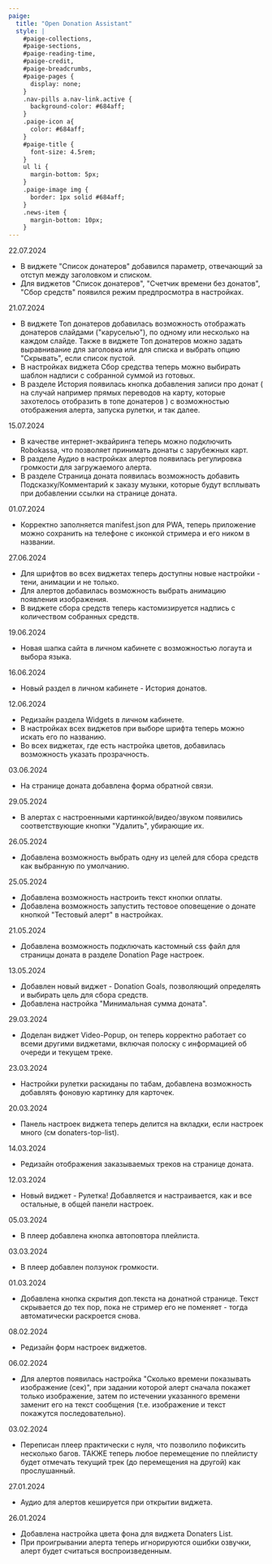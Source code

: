 ```yaml
---
paige:
  title: "Open Donation Assistant"
  style: |
    #paige-collections,
    #paige-sections,
    #paige-reading-time,
    #paige-credit,
    #paige-breadcrumbs,
    #paige-pages {
      display: none;
    }
    .nav-pills a.nav-link.active {
      background-color: #684aff;
    }
    .paige-icon a{
      color: #684aff;
    }
    #paige-title {
      font-size: 4.5rem;
    }
    ul li {
      margin-bottom: 5px;
    }
    .paige-image img {
      border: 1px solid #684aff;
    }
    .news-item {
      margin-bottom: 10px;
    }
---
```


<div class="container-fluid">
    <div class="justify-content-center row">
        <div class="news-item">
            <p class="fw-bold text-left">22.07.2024</p>
            <ul>
                <li>
                    В виджете "Список донатеров" добавился параметр, отвечающий за отступ между заголовком и списком.
                </li>
                <li>
                    Для виджетов "Список донатеров", "Счетчик времени без донатов", "Сбор средств" появился режим предпросмотра в настройках.
                </li>
            </ul>
        </div>
        <div class="news-item">
            <p class="fw-bold text-left">21.07.2024</p>
            <ul>
                <li>
                    В виджете Топ донатеров добавилась возможность отображать донатеров слайдами ("каруселью"), по одному или несколько на каждом слайде. Также в виджете Топ донатеров можно задать выравнивание для заголовка или для списка и выбрать опцию "Скрывать", если список пустой.
                </li>
                <li>
            В настройках виджета Сбор средства теперь можно выбирать шаблон надписи с собранной суммой из готовых.
                </li>
                <li>
            В разделе История появилась кнопка добавления записи про донат ( на случай например прямых переводов на карту, которые захотелось отобразить в топе донатеров ) с возможностью отображения алерта, запуска рулетки, и так далее.
                </li>
            </ul>
        </div>
        <div class="news-item">
            <p class="fw-bold text-left">15.07.2024</p>
            <ul>
                <li>
            В качестве интернет-эквайринга теперь можно  подключить Robokassa, что позволяет принимать донаты с зарубежных карт.
                </li>
                <li>
            В разделе  Аудио в настройках алертов  появилась регулировка громкости для загружаемого алерта.
                </li>
                <li>
            В разделе  Страница доната появилась возможность добавить  Подсказку/Комментарий к заказу музыки, которые  будут всплывать при добавлении ссылки на странице доната.
                </li>
            </ul>
        </div>
        <div class="news-item">
            <p class="fw-bold text-left">01.07.2024</p>
            <ul>
                <li>
            Корректно заполняется manifest.json для PWA, теперь приложение можно сохранить на телефоне с иконкой стримера и его ником в названии.
                </li>
            </ul>
        </div>
        <div class="news-item">
            <p class="fw-bold text-left">27.06.2024</p>
            <ul>
                <li>
                    Для шрифтов во всех виджетах теперь доступны новые настройки - тени, анимации и не только.
                </li>
                <li>
                    Для алертов добавилась возможность выбрать анимацию появления  изображения.
                </li>
                <li>
            В виджете сбора средств теперь кастомизируется надпись с количеством собранных  средств.
                </li>
            </ul>
        </div>
        <div class="news-item">
            <p class="fw-bold text-left">19.06.2024</p>
            <ul>
                <li>
                    Новая шапка сайта в личном кабинете с возможностью логаута и выбора языка.
                </li>
            </ul>
        </div>
        <div class="news-item">
            <p class="fw-bold text-left">16.06.2024</p>
            <ul>
                <li>
                    Новый раздел в личном кабинете - История донатов.
                </li>
            </ul>
        </div>
        <div class="news-item">
            <p class="fw-bold text-left">12.06.2024</p>
            <ul>
                <li>
                    Редизайн раздела Widgets в личном кабинете.
                </li>
                <li>
                    В настройках всех виджетов при выборе шрифта теперь можно искать  его по названию.
                </li>
                <li>
                    Во всех виджетах, где есть настройка цветов, добавилась возможность указать прозрачность.
                </li>
            </ul>
        </div>
        <div class="news-item">
            <p class="fw-bold text-left">03.06.2024</p>
            <ul>
                <li>
                    На странице доната добавлена форма обратной связи.
                </li>
            </ul>
        </div>
        <div class="news-item">
            <p class="fw-bold text-left">29.05.2024</p>
            <ul>
                <li>
                    В алертах с настроенными картинкой/видео/звуком появились соответствующие кнопки "Удалить", убирающие их.
                </li>
            </ul>
        </div>
        <div class="news-item">
            <p class="fw-bold text-left">26.05.2024</p>
            <ul>
                <li>
                    Добавлена возможность выбрать одну из целей для сбора средств как выбранную по умолчанию.
                </li>
            </ul>
        </div>
        <div class="news-item">
            <p class="fw-bold text-left">25.05.2024</p>
            <ul>
                <li>
                    Добавлена возможность настроить текст кнопки оплаты.
                </li>
                <li>
                    Добавлена возможность запустить тестовое оповещение о донате кнопкой "Тестовый алерт" в настройках.
                </li>
            </ul>
        </div>
        <div class="news-item">
            <p class="fw-bold text-left">21.05.2024</p>
            <ul>
                <li>
                    Добавлена возможность подключать кастомный css файл для страницы доната в разделе Donation Page настроек.
                </li>
            </ul>
        </div>
        <div class="news-item">
            <p class="fw-bold text-left">13.05.2024</p>
            <ul>
                <li>
                    Добавлен новый виджет - Donation Goals, позволяющий определять и выбирать цель для сбора средств.
                </li>
                <li>
                    Добавлена настройка "Минимальная сумма доната".
                </li>
            </ul>
        </div>
        <div class="news-item">
            <p class="fw-bold text-left">29.03.2024</p>
            <ul>
                <li>
                    Доделан виджет Video-Popup, он теперь корректно работает со всеми другими виджетами, включая полоску с информацией об очереди и текущем треке.
                </li>
            </ul>
        </div>
        <div class="news-item">
            <p class="fw-bold text-left">23.03.2024</p>
            <ul>
                <li>
                   Настройки рулетки раскиданы по табам, добавлена возможность добавлять фоновую картинку для карточек.
                </li>
            </ul>
        </div>
        <div class="news-item">
            <p class="fw-bold text-left">20.03.2024</p>
            <ul>
                <li>
                    Панель настроек виджета теперь делится на вкладки, если настроек много (см donaters-top-list).
                </li>
            </ul>
        </div>
        <div class="news-item">
            <p class="fw-bold text-left">14.03.2024</p>
            <ul>
                <li>
                    Редизайн отображения заказываемых треков на странице доната.
                </li>
            </ul>
        </div>
        <div class="news-item">
            <p class="fw-bold text-left">12.03.2024</p>
            <ul>
                <li>
                    Новый виджет - Рулетка! Добавляется и настраивается, как и все остальные, в общей панели настроек.
                </li>
            </ul>
        </div>
        <div class="news-item">
            <p class="fw-bold text-left">05.03.2024</p>
            <ul>
                <li>
                    В плеер добавлена кнопка автоповтора плейлиста.
                </li>
            </ul>
        </div>
        <div class="news-item">
            <p class="fw-bold text-left">03.03.2024</p>
            <ul>
                <li>
                    В плеер добавлен ползунок громкости.
                </li>
            </ul>
        </div>
        <div class="news-item">
            <p class="fw-bold text-left">01.03.2024</p>
            <ul>
                <li>
                    Добавлена кнопка скрытия доп.текста на донатной странице. Текст скрывается до тех пор, пока не стример его не поменяет - тогда автоматически раскроется снова.
                </li>
            </ul>
        </div>
        <div class="news-item">
            <p class="fw-bold text-left">08.02.2024</p>
            <ul>
                <li>
                    Редизайн форм настроек виджетов.
                </li>
            </ul>
        </div>
        <div class="news-item">
            <p class="fw-bold text-left">06.02.2024</p>
            <ul>
                <li>
                    Для алертов появилась настройка "Сколько времени показывать изображение (сек)", при задании которой алерт сначала покажет только изображение, затем по истечении указанного времени заменит его на текст сообщения (т.е. изображение и текст покажутся последовательно).
                </li>
            </ul>
        </div>
        <div class="news-item">
            <p class="fw-bold text-left">03.02.2024</p>
            <ul>
                <li>
                    Переписан плеер практически с нуля, что позволило пофиксить несколько багов. ТАКЖЕ теперь любое перемещение по плейлисту будет отмечать текущий трек (до перемещения на другой) как прослушанный.
                </li>
            </ul>
        </div>
        <div class="news-item">
            <p class="fw-bold text-left">27.01.2024</p>
            <ul>
                <li>
                    Аудио для алертов кешируется при открытии виджета.
                </li>
            </ul>
        </div>
        <div class="news-item">
            <p class="fw-bold text-left">26.01.2024</p>
            <ul>
                <li>
                    Добавлена настройка цвета фона для виджета Donaters List.
                </li>
                <li>
                    При проигрывании алерта теперь игнорируются ошибки озвучки,
                    алерт будет считаться воспроизведенным.
                </li>
            </ul>
        </div>
    </div>
</div>
